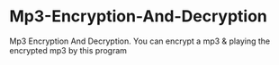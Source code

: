 Mp3-Encryption-And-Decryption
=============================

Mp3 Encryption And Decryption. You can encrypt a mp3 &amp; playing the encrypted mp3 by this program  